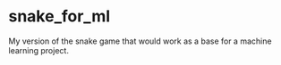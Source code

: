 # snake_for_ml
My version of the snake game that would work as a base for a machine learning project.
